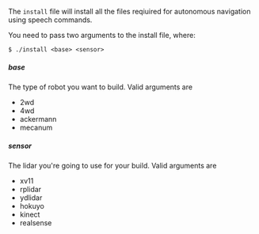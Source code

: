

The `install` file will install all the files reqiuired for autonomous navigation using speech commands.

You need to pass two arguments to the install file, where:
```
$ ./install <base> <sensor>
```

##### base 
The type of robot you want to build. Valid arguments are 
- 2wd
- 4wd
- ackermann
- mecanum

##### sensor 
The lidar you're going to use for your build. Valid arguments are 
- xv11
- rplidar
- ydlidar
- hokuyo
- kinect
- realsense


